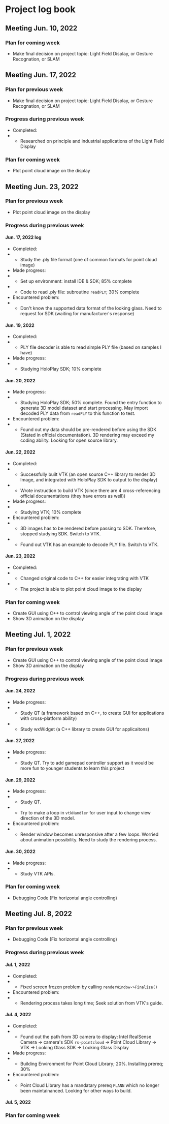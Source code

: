 # Project log book
## Meeting Jun. 10, 2022
### Plan for coming week
- Make final decision on project topic: Light Field Display, or Gesture Recognation, or SLAM

## Meeting Jun. 17, 2022
### Plan for previous week
- Make final decision on project topic: Light Field Display, or Gesture Recognation, or SLAM
### Progress during previous week
- Completed: 
- - Researched on principle and industrial applications of the Light Field Display
### Plan for coming week
- Plot point cloud image on the display

## Meeting Jun. 23, 2022
### Plan for previous week
- Plot point cloud image on the display
### Progress during previous week
#### Jun. 17, 2022 log
- Completed: 
- - Study the .ply file format (one of common formats for point cloud image)
- Made progress:
- - Set up environment: install IDE & SDK; 85% complete
- - Code to read .ply file: subroutine `readPLY`; 30% complete
- Encountered problem:
- - Don't know the supported data format of the looking glass. Need to request for SDK (waiting for manufacturer's response)

#### Jun. 19, 2022
- Completed:
- - PLY file decoder is able to read simple PLY file (based on samples I have)
- Made progress:
- - Studying HoloPlay SDK; 10% complete

#### Jun. 20, 2022
- Made progress:
- - Studying HoloPlay SDK; 50% complete. Found the entry function to generate 3D model dataset and start processing. May import decoded PLY data from `readPLY` to this function to test. 
- Encountered problem:
- - Found out my data should be pre-rendered before using the SDK (Stated in official documentation). 3D rendering may exceed my coding ability. Looking for open source library. 

#### Jun. 22, 2022
- Completed:
- - Successfully built VTK (an open source C++ library to render 3D Image, and integrated with HoloPlay SDK to output to the display)
- - Wrote instruction to build VTK (since there are 4 cross-referencing official documentations (they have errors as well))
- Made progress:
- - Studying VTK; 10% complete
- Encountered problem:
- - 3D images has to be rendered before passing to SDK. Therefore, stopped studying SDK. Switch to VTK. 
- - Found out VTK has an example to decode PLY file. Switch to VTK. 

#### Jun. 23, 2022
- Completed:
- - Changed original code to C++ for easier integrating with VTK
- - The project is able to plot point cloud image to the display

### Plan for coming week
- Create GUI using C++ to control viewing angle of the point cloud image
- Show 3D animation on the display

## Meeting Jul. 1, 2022
### Plan for previous week
- Create GUI using C++ to control viewing angle of the point cloud image
- Show 3D animation on the display
### Progress during previous week
#### Jun. 24, 2022
- Made progress:
- - Study QT (a framework based on C++, to create GUI for applications with cross-platform ability)
- - Study wxWidget (a C++ library to create GUI for applicaitons)

#### Jun. 27, 2022
- Made progress:
- - Study QT. Try to add gamepad controller support as it would be more fun to younger students to learn this project

#### Jun. 29, 2022
- Made progress:
- - Study QT. 
- - Try to make a loop in `vtkHandler` for user input to change view direction of the 3D model. 
- Encountered problem:
- - Render window becomes unresponsive after a few loops. Worried about animation possibility. Need to study the rendering process.

#### Jun. 30, 2022
- Made progress:
- - Study VTK APIs. 

### Plan for coming week
- Debugging Code (Fix horizontal angle controlling)

## Meeting Jul. 8, 2022
### Plan for previous week
- Debugging Code (Fix horizontal angle controlling)

### Progress during previous week
#### Jul. 1, 2022
- Completed:
- - Fixed screen frozen problem by calling `renderWindow->Finalize()`
- Encountered problem:
- - Rendering process takes long time; Seek solution from VTK's guide.

#### Jul. 4, 2022
- Completed:
- - Found out the path from 3D camera to display: Intel RealSense Camera -> camera's SDK `rs-pointcloud` -> Point Cloud Library -> VTK -> Looking Glass SDK -> Looking Glass Display
- Made progress:
- - Building Environment for Point Cloud Library; 20%. Installing prereq; 30%
- Encountered problem:
- - Point Cloud Library has a mandatary prereq `FLANN` which no longer been maintainanced. Looking for other ways to build. 

#### Jul. 5, 2022

### Plan for coming week